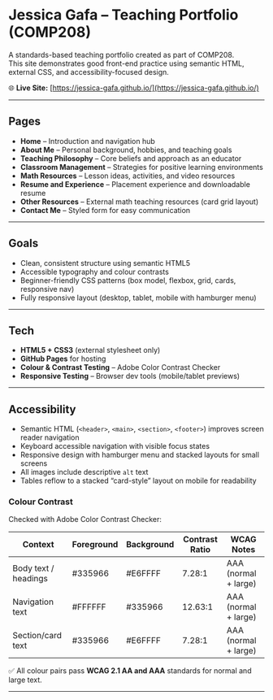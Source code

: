 # Jessica Gafa – Teaching Portfolio (COMP208)

A standards-based teaching portfolio created as part of COMP208.  
This site demonstrates good front-end practice using semantic HTML, external CSS, and accessibility-focused design.  

🌐 **Live Site:** [https://jessica-gafa.github.io/](https://jessica-gafa.github.io/)

---

## Pages
- **Home** – Introduction and navigation hub  
- **About Me** – Personal background, hobbies, and teaching goals  
- **Teaching Philosophy** – Core beliefs and approach as an educator  
- **Classroom Management** – Strategies for positive learning environments  
- **Math Resources** – Lesson ideas, activities, and video resources  
- **Resume and Experience** – Placement experience and downloadable resume  
- **Other Resources** – External math teaching resources (card grid layout)  
- **Contact Me** – Styled form for easy communication  

---

## Goals
- Clean, consistent structure using semantic HTML5  
- Accessible typography and colour contrasts  
- Beginner-friendly CSS patterns (box model, flexbox, grid, cards, responsive nav)  
- Fully responsive layout (desktop, tablet, mobile with hamburger menu)  

---

## Tech
- **HTML5 + CSS3** (external stylesheet only)  
- **GitHub Pages** for hosting  
- **Colour & Contrast Testing** – Adobe Color Contrast Checker  
- **Responsive Testing** – Browser dev tools (mobile/tablet previews)  

---

## Accessibility

- Semantic HTML (`<header>`, `<main>`, `<section>`, `<footer>`) improves screen reader navigation  
- Keyboard accessible navigation with visible focus states  
- Responsive design with hamburger menu and stacked layouts for small screens  
- All images include descriptive `alt` text  
- Tables reflow to a stacked “card-style” layout on mobile for readability  

### Colour Contrast
Checked with Adobe Color Contrast Checker:

| Context                 | Foreground  | Background | Contrast Ratio | WCAG Notes |
|--------------------------|-------------|-------------|----------------|------------|
| Body text / headings     | #335966     | #E6FFFF     | 7.28:1         | AAA (normal + large) |
| Navigation text          | #FFFFFF     | #335966     | 12.63:1        | AAA (normal + large) |
| Section/card text        | #335966     | #E6FFFF     | 7.28:1         | AAA (normal + large) |

✅ All colour pairs pass **WCAG 2.1 AA and AAA** standards for normal and large text.

---
